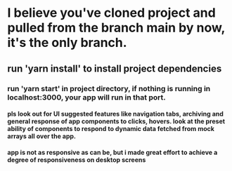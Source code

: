 # I believe you've cloned project and pulled from the branch main by now, it's the only branch.

## run 'yarn install' to install project dependencies

### run 'yarn start' in project directory, if nothing is running in localhost:3000, your app will run in that port.

#### pls look out for UI suggested features like navigation tabs, archiving and general response of app components to clicks, hovers. look at the preset ability of components to respond to dynamic data fetched from mock arrays all over the app.

#### app is not as responsive as can be, but i made great effort to achieve a degree of responsiveness on desktop screens